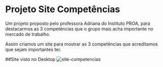 # Projeto Site Competências
 Um projeto proposto pelo professora Adriana do Instituto PROA, para destacarmos as 3 competências que o grupo mais acha importante no mercado de trabalho.

 Assim criamos um site para mostrar as 3 competências que acreditamos que sejam importantes ter.

 ##Site visto no Desktop
![site-competencias](https://github.com/FilipeGabrielRocha/projeto-site-competencias/assets/94459039/f68b8979-aee2-4b70-8af9-a43e7d98aee2)
